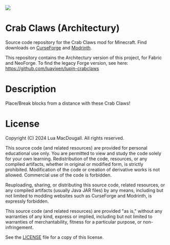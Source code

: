 ![](https://dl.vixen.link/3ecqxq/BH_C_header.webp)
# Crab Claws (Architectury)
Source code repository for the Crab Claws mod for Minecraft.
Find downloads on [CurseForge](https://www.curseforge.com/minecraft/mc-mods/crab-claws) and [Modrinth](https://modrinth.com/mod/crab-claws).

This repository contains the Architectury version of this project, for Fabric and NeoForge.
To find the legacy Forge version, see here: https://github.com/luavixen/lupin-crabclaws

# Description
Place/Break blocks from a distance with these Crab Claws!

# License
Copyright (C) 2024 Lua MacDougall. All rights reserved.

This source code (and related resources) are provided for personal educational
use only. You are permitted to view and study the code solely for your own
learning. Redistribution of the code, resources, or any compiled artifacts,
whether in original or modified form, is strictly prohibited. Modification of
the code or creation of derivative works is not allowed. Commercial use of the
code is forbidden.

Reuploading, sharing, or distributing this source code, related resources, or
any compiled artifacts (usually Java JAR files) by any means, including but not
limited to modding websites such as CurseForge and Modrinth, is expressly
forbidden.

This source code (and related resources) are provided "as is," without any
warranties of any kind, express or implied, including but not limited to
warranties of merchantability, fitness for a particular purpose, or
non-infringement.

See the [LICENSE](LICENSE) file for a copy of this license.
